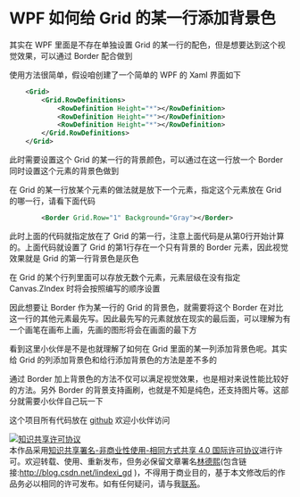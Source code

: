 # WPF 如何给 Grid 的某一行添加背景色

其实在 WPF 里面是不存在单独设置 Grid 的某一行的配色，但是想要达到这个视觉效果，可以通过 Border 配合做到

<!--more-->
<!-- CreateTime:6/28/2020 8:40:39 AM -->

<!-- 发布 -->

使用方法很简单，假设咱创建了一个简单的 WPF 的 Xaml 界面如下

```xml
    <Grid>
        <Grid.RowDefinitions>
            <RowDefinition Height="*"></RowDefinition>
            <RowDefinition Height="*"></RowDefinition>
            <RowDefinition Height="*"></RowDefinition>
        </Grid.RowDefinitions>
    </Grid>
```

此时需要设置这个 Grid 的某一行的背景颜色，可以通过在这一行放一个 Border 同时设置这个元素的背景色做到

在 Grid 的某一行放某个元素的做法就是放下一个元素，指定这个元素放在 Grid 的哪一行，请看下面代码

```xml
        <Border Grid.Row="1" Background="Gray"></Border>
```

此时上面的代码就指定放在了 Grid 的第一行，注意上面代码是从第0行开始计算的。上面代码就设置了 Grid 的第1行存在一个只有背景的 Border 元素，因此视觉效果就是 Grid 的第一行背景色是灰色

在 Grid 的某个行列里面可以存放无数个元素，元素层级在没有指定 Canvas.ZIndex 时将会按照编写的顺序设置

因此想要让 Border 作为某一行的 Grid 的背景色，就需要将这个 Border 在对比这一行的其他元素最先写。因此最先写的元素就放在现实的最后面，可以理解为有一个画笔在画布上画，先画的图形将会在画面的最下方

看到这里小伙伴是不是也就理解了如何在 Grid 里面的某一列添加背景色呢。其实给 Grid 的列添加背景色和给行添加背景色的方法是差不多的

通过 Border 加上背景色的方法不仅可以满足视觉效果，也是相对来说性能比较好的方法。另外 Border 的背景支持画刷，也就是不知是纯色，还支持图片等。这部分就需要小伙伴自己玩一下

这个项目所有代码放在 [github](https://github.com/lindexi/lindexi_gd/tree/88d685fb9a09f1f1df7b40f080af01e9b6574ce7/WinemwhajallawLigawakuja) 欢迎小伙伴访问

<a rel="license" href="http://creativecommons.org/licenses/by-nc-sa/4.0/"><img alt="知识共享许可协议" style="border-width:0" src="https://licensebuttons.net/l/by-nc-sa/4.0/88x31.png" /></a><br />本作品采用<a rel="license" href="http://creativecommons.org/licenses/by-nc-sa/4.0/">知识共享署名-非商业性使用-相同方式共享 4.0 国际许可协议</a>进行许可。欢迎转载、使用、重新发布，但务必保留文章署名[林德熙](http://blog.csdn.net/lindexi_gd)(包含链接:http://blog.csdn.net/lindexi_gd )，不得用于商业目的，基于本文修改后的作品务必以相同的许可发布。如有任何疑问，请与我[联系](mailto:lindexi_gd@163.com)。
